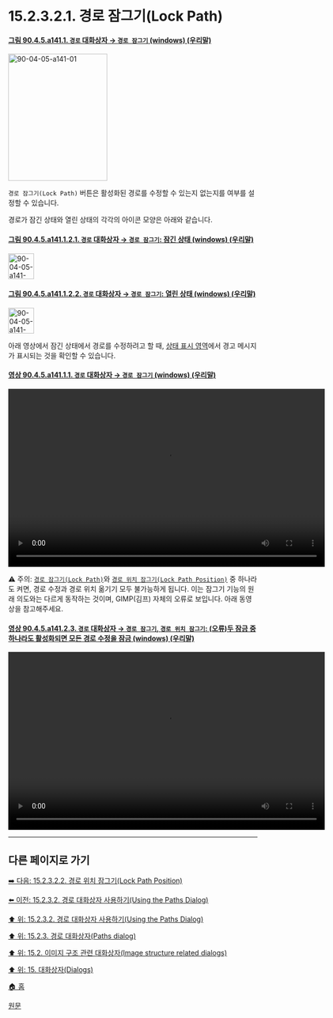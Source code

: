 # 15.2.3.2.1. 경로 잠그기(Lock Path)

<a id="90-04-05-a141-01"></a>

#### [그림 90.4.5.a141.1. `경로` 대화상자 → `경로 잠그기` (windows) (우리말)](./90-04-0005-paths.md#90-04-05-a141-01)
<img width="200" height="257" alt="90-04-05-a141-01" src="https://github.com/wonder13662/gimp/assets/15767104/8b76839e-9fe6-4b45-99bf-964ef222d24e" />

`경로 잠그기(Lock Path)` 버튼은 활성화된 경로를 수정할 수 있는지 없는지를 여부를 설정할 수 있습니다.

경로가 잠긴 상태와 열린 상태의 각각의 아이콘 모양은 아래와 같습니다.

<a id="90-04-05-a141-01-02-01"></a>

#### [그림 90.4.5.a141.1.2.1. `경로` 대화상자 → `경로 잠그기`: 잠긴 상태 (windows) (우리말)](./90-04-0005-paths.md#90-04-05-a141-01-02-01)
<img width="52" height="52" alt="90-04-05-a141-01-02-01" src="https://github.com/wonder13662/gimp/assets/15767104/d134c31c-be45-4619-a847-11496dfef46d" />

<a id="90-04-05-a141-01-02-02"></a>

#### [그림 90.4.5.a141.1.2.2. `경로` 대화상자 → `경로 잠그기`: 열린 상태 (windows) (우리말)](./90-04-0005-paths.md#90-04-05-a141-01-02-02)
<img width="52" height="52" alt="90-04-05-a141-01-02-02" src="https://github.com/wonder13662/gimp/assets/15767104/a12f36d0-a4eb-474f-b1fc-6c9cb88eea31" />

아래 영상에서 잠긴 상태에서 경로를 수정하려고 할 때, [상태 표시 영역](./03-02-04-09-status-area.md)에서 경고 메시지가 표시되는 것을 확인할 수 있습니다.

<a id="90-04-05-a141-01-01"></a>

#### [영상 90.4.5.a141.1.1. `경로` 대화상자 → `경로 잠그기` (windows) (우리말)](./90-04-0005-paths.md#90-04-05-a141-01-01)
<video controls="controls" width="640" height="360" src="https://github.com/wonder13662/gimp/assets/15767104/bcc01902-6aa9-4d87-83af-3055a80e00e8"></video>

⚠️ 주의: [`경로 잠그기(Lock Path)`](./15-02-03-02-01-lock_path.md)와 [`경로 위치 잠그기(Lock Path Position)`](./15-02-03-02-02-lock_path_position.md) 중 하나라도 켜면, 경로 수정과 경로 위치 옮기기 모두 불가능하게 됩니다. 이는 잠그기 기능의 원래 의도와는 다르게 동작하는 것이며, GIMP(김프) 자체의 오류로 보입니다. 아래 동영상을 참고해주세요.

<a id="90-04-05-a141-02-03"></a>

#### [영상 90.4.5.a141.2.3. `경로` 대화상자 → `경로 잠그기`, `경로 위치 잠그기`: (오류)두 잠금 중 하나라도 활성화되면 모든 경로 수정을 잠금 (windows) (우리말)](./90-04-0005-paths.md#90-04-05-a141-02-03)
<video controls="controls" width="640" height="360" src="https://github.com/wonder13662/gimp/assets/15767104/5a6c0cda-db24-49d0-a423-3bfb298d6f24"></video>

***

## 다른 페이지로 가기

[➡️ 다음: 15.2.3.2.2. 경로 위치 잠그기(Lock Path Position)](./15-02-03-02-02-lock_path_position.md)

[⬅️ 이전: 15.2.3.2. 경로 대화상자 사용하기(Using the Paths Dialog)](./15-02-03-02-00-using_the_paths_dialog.md)

[⬆️ 위: 15.2.3.2. 경로 대화상자 사용하기(Using the Paths Dialog)](./15-02-03-02-00-using_the_paths_dialog.md)

[⬆️ 위: 15.2.3. 경로 대화상자(Paths dialog)](./15-02-03-00-paths-dialog.md)

[⬆️ 위: 15.2. 이미지 구조 관련 대화상자(Image structure related dialogs)](./15-02-00-image-structure-related-dialogs.md)

[⬆️ 위: 15. 대화상자(Dialogs)](./15-00-dialogs.md)

[🏠 홈](./00-home.md)

[원문](https://docs.gimp.org/2.10/ko/gimp-path-dialog.html#gimp-path-dialog-using)